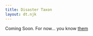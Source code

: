 ```yaml
---
title: Disaster Taxon
layout: dt.njk
---
```


Coming Soon. For now... you know [them](https://toyhou.se/taxon/characters/folder:5230635)